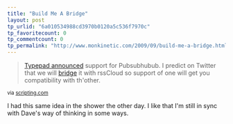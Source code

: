 ```yaml
---
title: "Build Me A Bridge"
layout: post
tp_urlid: "6a010534988cd3970b0120a5c536f7970c"
tp_favoritecount: 0
tp_commentcount: 0
tp_permalink: "http://www.monkinetic.com/2009/09/build-me-a-bridge.html"
---
```

<blockquote><a href="http://everything.typepad.com/blog/2009/09/real-time-web-pushing-your-blogs.html">Typepad announced</a> support for Pubsubhubub. I predict on Twitter that we will <a href="http://twitter.com/davewiner/status/3984929688">bridge</a> it with rssCloud so support of one will get you compatibility with th&#39;other.</blockquote>

<p><small>via <a href="http://scripting.com/">scripting.com</a></small></p>

<p>I had this same idea in the shower the other day. I like that I&#39;m still in sync with Dave&#39;s way of thinking in some ways.</p>
